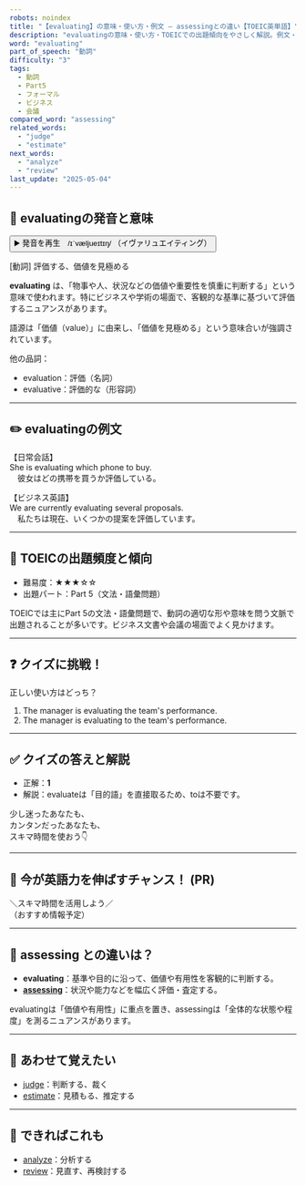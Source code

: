 ```yaml
---
robots: noindex
title: "【evaluating】の意味・使い方・例文 ― assessingとの違い【TOEIC英単語】"
description: "evaluatingの意味・使い方・TOEICでの出題傾向をやさしく解説。例文・クイズ付きでassessingとの違いもわかりやすく学べます。"
word: "evaluating"
part_of_speech: "動詞"
difficulty: "3"
tags:
  - 動詞
  - Part5
  - フォーマル
  - ビジネス
  - 会議
compared_word: "assessing"
related_words:
  - "judge"
  - "estimate"
next_words:
  - "analyze"
  - "review"
last_update: "2025-05-04"
---
```


## 🔰 evaluatingの発音と意味

<button class="play-audio" onclick="playTTS('evaluating')">
  <span class="play-audio-main">
    ▶️ 発音を再生　/ɪˈvæljueɪtɪŋ/
  </span>
  <span class="play-audio-sub">
    （イヴァリュエイティング）
  </span>
</button>

[動詞] 評価する、価値を見極める

**evaluating** は、「物事や人、状況などの価値や重要性を慎重に判断する」という意味で使われます。特にビジネスや学術の場面で、客観的な基準に基づいて評価するニュアンスがあります。

語源は「価値（value）」に由来し、「価値を見極める」という意味合いが強調されています。

他の品詞：  
- evaluation：評価（名詞）
- evaluative：評価的な（形容詞）

---

## ✏️ evaluatingの例文

【日常会話】  
She is evaluating which phone to buy.  
　彼女はどの携帯を買うか評価している。

【ビジネス英語】  
We are currently evaluating several proposals.  
　私たちは現在、いくつかの提案を評価しています。

---

## 🎯 TOEICの出題頻度と傾向

- 難易度：★★★☆☆
- 出題パート：Part 5（文法・語彙問題）

TOEICでは主にPart 5の文法・語彙問題で、動詞の適切な形や意味を問う文脈で出題されることが多いです。ビジネス文書や会議の場面でよく見かけます。

---

## ❓ クイズに挑戦！

正しい使い方はどっち？

1. The manager is evaluating the team's performance.  
2. The manager is evaluating to the team's performance.

---

## ✅ クイズの答えと解説

- 正解：**1**
- 解説：evaluateは「目的語」を直接取るため、toは不要です。

少し迷ったあなたも、  
カンタンだったあなたも、  
スキマ時間を使おう👇️

---

## 🚀 今が英語力を伸ばすチャンス！ (PR)

<div class="info-center">
＼スキマ時間を活用しよう／<br>  
（おすすめ情報予定）
</div>

---

## 🤔  assessing との違いは？

- **evaluating**：基準や目的に沿って、価値や有用性を客観的に判断する。
- **[assessing](/word/assessing/)**：状況や能力などを幅広く評価・査定する。

evaluatingは「価値や有用性」に重点を置き、assessingは「全体的な状態や程度」を測るニュアンスがあります。

---

## 🧩 あわせて覚えたい

- [judge](/word/judge/)：判断する、裁く
- [estimate](/word/estimate/)：見積もる、推定する

---

## 📖 できればこれも

- [analyze](/word/analyze/)：分析する
- [review](/word/review/)：見直す、再検討する

<!-- cvid: aid17_bid06 -->
